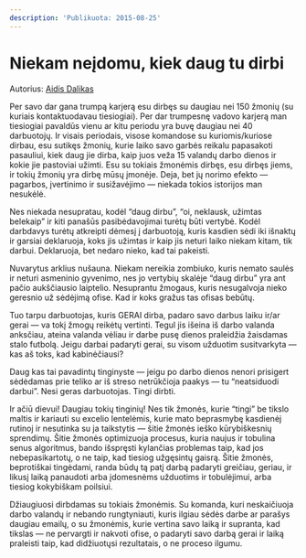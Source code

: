 ```yaml
---
description: 'Publikuota: 2015-08-25'
---
```


# Niekam neįdomu, kiek daug tu dirbi

Autorius: [Aidis Dalikas](https://medium.com/aidis/niekam-ne%C4%AFdomu-kiek-daug-tu-dirbi-65ae1036d08f)

Per savo dar gana trumpą karjerą esu dirbęs su daugiau nei 150 žmonių \(su kuriais kontaktuodavau tiesiogiai\). Per dar trumpesnę vadovo karjerą man tiesiogiai pavaldūs vienu ar kitu periodu yra buvę daugiau nei 40 darbuotojų. Ir visais periodais, visose komandose su kuriomis/kuriose dirbau, esu sutikęs žmonių, kurie laiko savo garbės reikalu papasakoti pasauliui, kiek daug jie dirba, kaip juos veža 15 valandų darbo dienos ir kokie jie pastoviai užimti. Esu su tokiais žmonėmis dirbęs, esu dirbęs jiems, ir tokių žmonių yra dirbę mūsų įmonėje. Deja, bet jų norimo efekto — pagarbos, įvertinimo ir susižavėjimo — niekada tokios istorijos man nesukėlė.

Nes niekada nesupratau, kodėl “daug dirbu”, “oi, neklausk, užimtas belekaip” ir kiti panašūs pasibėdavojimai turėtų būti vertybė. Kodėl darbdavys turėtų atkreipti dėmesį į darbuotoją, kuris kasdien sėdi iki išnaktų ir garsiai deklaruoja, koks jis užimtas ir kaip jis neturi laiko niekam kitam, tik darbui. Deklaruoja, bet nedaro nieko, kad tai pakeisti.

Nuvarytus arklius nušauna. Niekam nereikia zombiuko, kuris nemato saulės ir neturi asmeninio gyvenimo, nes jo vertybių skalėje “daug dirbu” yra ant pačio aukščiausio laiptelio. Nesuprantu žmogaus, kuris nesugalvoja nieko geresnio už sėdėjimą ofise. Kad ir koks gražus tas ofisas bebūtų.

Tuo tarpu darbuotojas, kuris GERAI dirba, padaro savo darbus laiku ir/ar gerai — va tokį žmogų reikėtų vertinti. Tegul jis išeina iš darbo valanda anksčiau, ateina valanda vėliau ir darbe pusę dienos praleidžia žaisdamas stalo futbolą. Jeigu darbai padaryti gerai, su visom užduotim susitvarkyta — kas aš toks, kad kabinėčiausi?

Daug kas tai pavadintų tinginyste — jeigu po darbo dienos nenori prisigert sėdėdamas prie teliko ar iš streso netrūkčioja paakys — tu “neatsiduodi darbui”. Nesi geras darbuotojas. Tingi dirbti.

Ir ačiū dievui! Daugiau tokių tinginių! Nes tik žmonės, kurie “tingi” be tikslo maltis ir kariauti su excelio lentelėmis, kurie mato beprasmybę kasdienėj rutinoj ir nesutinka su ja taikstytis — šitie žmonės ieško kūrybiškesnių sprendimų. Šitie žmonės optimizuoja procesus, kuria naujus ir tobulina senus algoritmus, bando išspręsti kylančias problemas taip, kad jos nebepasikartotų, o ne taip, kad tiesiog užgęsintų gaisrą. Šitie žmonės, beprotiškai tingėdami, randa būdų tą patį darbą padaryti greičiau, geriau, ir likusį laiką panaudoti arba įdomesnėms užduotims ir tobulėjimui, arba tiesiog kokybiškam poilsiui.

Džiaugiuosi dirbdamas su tokiais žmonėmis. Su komanda, kuri neskaičiuoja darbo valandų ir nebando rungtyniauti, kuris ilgiau sėdės darbe ar parašys daugiau emailų, o su žmonėmis, kurie vertina savo laiką ir supranta, kad tikslas — ne pervargti ir nakvoti ofise, o padaryti savo darbą gerai ir laiką praleisti taip, kad didžiuotųsi rezultatais, o ne proceso ilgumu.

